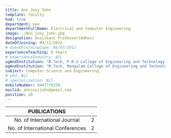 ```yaml
---
title: Ann Josy John
template: faculty
hod: true
department: eee
departmentFullName: Electrical and Computer Engineering
image: ./Ann_josy_john.jpg
designation: Assistant Professor(Adhoc)
dateOfJoining: 09/11/2023
# dateOfJoiningCape: 06/07/2012
experienceTeaching: 6 Years
# experienceIndustry: NIL
ugAndInstitution: "B.Tech, P.R.S College of Engineering and Technology Thiruvananthapuram, Kerala University"
pgAndInstitution: "M.Tech, Mangalam College of Engineering and Technology Kottayam, M.G.University"
subject: Computer Science and Engineering
# phd: Nil
# specialization: Nil
mobileNumber: 9447776159
mailid: annjosijohn@gmail.com
position: 10
---
```

|           PUBLICATIONS           |     |
| :------------------------------: | :-: |
|   No. of International Journal   |  2  |
| No. of International Conferences |  2  |
